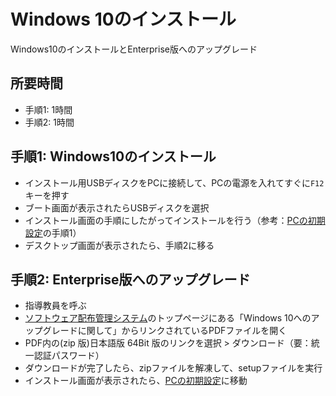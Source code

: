 # Windows 10のインストール

Windows10のインストールとEnterprise版へのアップグレード

## 所要時間

- 手順1: 1時間
- 手順2: 1時間

## 手順1: Windows10のインストール

- インストール用USBディスクをPCに接続して、PCの電源を入れてすぐに`F12`キーを押す
- ブート画面が表示されたらUSBディスクを選択
- インストール画面の手順にしたがってインストールを行う（参考：[PCの初期設定](pc-initial-setup.md)の手順1）
- デスクトップ画面が表示されたら、手順2に移る

## 手順2: Enterprise版へのアップグレード

- 指導教員を呼ぶ
- [ソフトウェア配布管理システム](https://ds.cc.tsukuba.ac.jp/download/)のトップページにある「Windows 10へのアップグレードに関して」からリンクされているPDFファイルを開く
- PDF内の(zip 版)日本語版 64Bit 版のリンクを選択 > ダウンロード（要：統一認証パスワード）
- ダウンロードが完了したら、zipファイルを解凍して、setupファイルを実行
- インストール画面が表示されたら、[PCの初期設定](pc-initial-setup.md)に移動
